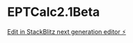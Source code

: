 # EPTCalc2.1Beta

[Edit in StackBlitz next generation editor ⚡️](https://stackblitz.com/~/github.com/putYourWifeOuttaWork/EPTCalc2.1Beta)